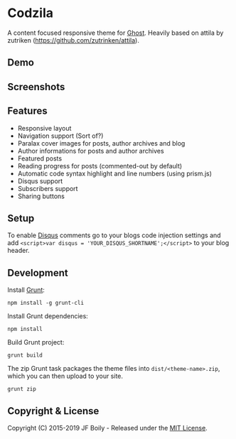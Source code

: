 # Codzila

A content focused responsive theme for [Ghost](http://github.com/tryghost/ghost/).
Heavily based on attila by zutriken (https://github.com/zutrinken/attila).

## Demo



## Screenshots


## Features

* Responsive layout
* Navigation support (Sort of?)
* Paralax cover images for posts, author archives and blog
* Author informations for posts and author archives
* Featured posts
* Reading progress for posts (commented-out by default)
* Automatic code syntax highlight and line numbers (using prism.js)
* Disqus support
* Subscribers support
* Sharing buttons

## Setup

To enable [Disqus](https://disqus.com/) comments go to your blogs code injection settings and add `<script>var disqus = 'YOUR_DISQUS_SHORTNAME';</script>` to your blog header.

## Development

Install [Grunt](http://gruntjs.com/getting-started/):

	npm install -g grunt-cli

Install Grunt dependencies:

	npm install

Build Grunt project:

	grunt build

The zip Grunt task packages the theme files into `dist/<theme-name>.zip`, which you can then upload to your site.

	grunt zip

## Copyright & License

Copyright (C) 2015-2019 JF Boily - Released under the [MIT License](https://github.com/jfboily/codzila/blob/master/LICENSE).
